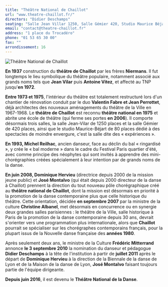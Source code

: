 ```yaml
---
title: "Théâtre National de Chaillot"
url: "www.theatre-chaillot.fr/"
directors: "Didier Deschamps"
seating: "Salle Jean Villar 1250, Salle Gémier 420, Studio Maurice Béjart 80"
email: "contact@theatre-chaillot.fr"
address: "1 place du Trocadéro"
phone: "01 53 65 30 00"
fax: ""
arrondissement: 16
---
```


![Théâtre National de Chaillot](../images/16eme/theatre-national-de-chaillot/theatre-national-de-chaillot-3.jpg)

**En 1937** construction du **théâtre de Chaillot** par les frères **Niermans**. Il fut longtemps le lieu symbolique du théâtre populaire, notamment associé aux grands noms tels que **Jean Vilar** puis **Antoine Vitez**, et affecté au TNP jusqu'**en 1972**. 

**Entre 1973 et 1975**, l'intérieur du théâtre est totalement restructuré lors d'un chantier de rénovation conduit par le duo **Valentin Fabre et Jean Perrottet**, déjà architectes des nouveaux aménagements du théâtre de la Ville en 1967-1968. Le **théâtre de Chaillot** est reconnu **théâtre national en 1975** et abrite une école de théâtre (qui ferme ses portes **en 2006**). Il comporte désormais trois salles, la salle Jean-Vilar de 1250 places et la salle Gémier de 420 places, ainsi que le studio Maurice-Béjart de 80 places dédié à des spectacles de moindre envergure, c'est la salle dite des « expériences ».

**En 1993, Michel Reilhac**, ancien danseur, face au déclin du bal « ringardisé », y crée le « bal moderne » dans le cadre du Festival Paris quartier d'été, avec comme principe des néophytes qui sont invités à apprendre des mini-chorégraphies créées spécialement à leur intention par de grands noms de la danse.

**En juin 2008, Dominique Hervieu** (directrice depuis 2000 de la mission jeune public) et **José Montalvo** (qui était depuis 2000 directeur de la danse à Chaillot) prennent la direction du tout nouveau pôle chorégraphique créé au **théâtre national de Chaillot**, dont la mission est désormais en priorité à la promotion de la danse contemporaine plus que celle historique du théâtre. Cette orientation, décidée **en septembre 2007** par la ministre de la culture **Christine Albanel**, met désormais en concurrence ou en synergie deux grandes salles parisiennes : le théâtre de la Ville, salle historique à Paris de la promotion de la danse contemporaine depuis 30 ans, devrait s'orienter vers une programmation plus internationale, alors que **Chaillot** pourrait se spécialiser sur les chorégraphes contemporains français, pour la plupart issus de la Nouvelle danse française des **années 1980**. 

Après seulement deux ans, le ministre de la Culture **Frédéric Mitterrand** annonce **le 3 septembre 2010** la nomination du danseur et pédagogue **Didier Deschamps** à la tête de l'institution à partir de **juillet 2011** après le départ de **Dominique Hervieu** à la direction de la Biennale de la danse de Lyon et de la Maison de la danse de Lyon, **José Montalvo** faisant toujours partie de l'équipe dirigeante.

**Depuis juin 2016**, il est devenu le **Théâtre National de la Danse**.
